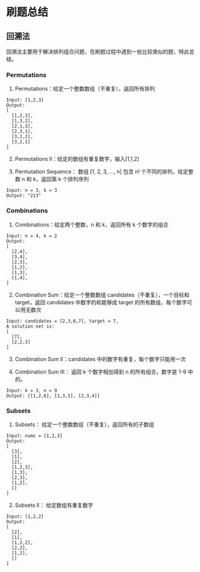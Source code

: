 # 刷题总结

## 回溯法
回溯法主要用于解决排列组合问题，在刷题过程中遇到一些比较类似的题，特此总结。

### Permutations
1. Permutations：给定一个整数数组（不重复），返回所有排列
```
Input: [1,2,3]
Output:
[
  [1,2,3],
  [1,3,2],
  [2,1,3],
  [2,3,1],
  [3,1,2],
  [3,2,1]
]
```

2. Permutations II：给定的数组有重复数字，输入[1,1,2]

3. Permutation Sequence： 数组 [1, 2, 3, ..., n] 包含 n! 个不同的排列，给定整数 n 和 k，返回第 k 个排列序列
```
Input: n = 3, k = 3
Output: "213"
```

### Combinations
1. Combinations：给定两个整数，n 和 k，返回所有 k 个数字的组合
```
Input: n = 4, k = 2
Output:
[
  [2,4],
  [3,4],
  [2,3],
  [1,2],
  [1,3],
  [1,4],
]
```

2. Combination Sum：给定一个整数数组 candidates（不重复），一个目标和 target，返回 candidates 中数字的和能够成 target 的所有数组，每个数字可以用无数次
```
Input: candidates = [2,3,6,7], target = 7,
A solution set is:
[
  [7],
  [2,2,3]
]
```

3. Combination Sum II：candidates 中的数字有重复，每个数字只能用一次

4. Combination Sum III： 返回 k 个数字相加得到 n 的所有组合，数字是 1-9 中的。
```
Input: k = 3, n = 9
Output: [[1,2,6], [1,3,5], [2,3,4]]
```

### Subsets
1. Subsets： 给定一个整数数组（不重复），返回所有的子数组
```
Input: nums = [1,2,3]
Output:
[
  [3],
  [1],
  [2],
  [1,2,3],
  [1,3],
  [2,3],
  [1,2],
  []
]
```

2. Subsets II： 给定数组有重复数字
```
Input: [1,2,2]
Output:
[
  [2],
  [1],
  [1,2,2],
  [2,2],
  [1,2],
  []
]
```